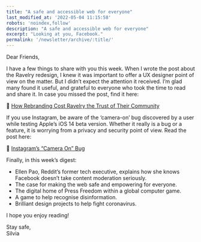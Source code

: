 ```yaml
---
title: "A safe and accessible web for everyone"
last_modified_at: '2022-05-04 11:15:58'
robots: 'noindex,follow'
description: "A safe and accessible web for everyone"
excerpt: "Looking at you, Facebook."
permalink: '/newsletter/archive/:title/'
---
```

Dear Friends,

I have a few things to share with you this week. When I wrote the post about the Ravelry redesign, I knew it was important to offer a UX designer point of view on the matter. But I didn’t expect the attention it received. I’m glad many found it useful, and grateful to everyone who took the time to read and share it. In case you missed the post, find it here:

<p class="detached">🔗 <a href="https://silviamaggidesign.com/design/ravelry-rebranding/">How Rebranding Cost Ravelry the Trust of Their Community</a></p>

<p class="detached">If you use Instagram, be aware of the ‘camera-on’ bug discovered by a user while testing Apple’s iOS 14 beta version. Whether it really is a bug or a feature, it is worrying from a privacy and security point of view. Read the post here:</p>

<p class="detached">🔗 <a href="https://blog.silviamaggidesign.com/2020/07/28/instagrams-camera-on-bug/">Instagram’s &ldquo;Camera On&rdquo; Bug</a></p>

<p class="detached">Finally, in this week’s digest:</p>

<ul class="smd-ul">
  <li>Ellen Pao, Reddit’s former tech executive, explains how she knows Facebook doesn’t take content moderation seriously.</li>
  <li>The case for making the web safe and empowering for everyone.</li>
  <li>The digital home of Press Freedom within a global computer game.</li>
  <li>A game to help recognise disinformation.</li>
  <li>Brilliant design projects to help fight coronavirus.</li>
</ul>

I hope you enjoy reading!

<p class="detached">Stay safe,<br>
Silvia</p>